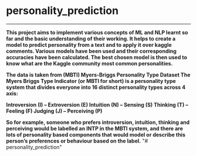 # personality_prediction
-----------------------------------------------------------------------------------------------------------------------------------
**This project aims to implement various concepts of ML and NLP learnt so far and the basic understanding of their working. It helps to create a model to predict personality from a text and to apply it over kaggle comments. Various models have been used and their corresponding accuracies have been calculated. The best chosen model is then used to know what are the Kaggle community most common personalities.**

**The data is taken from (MBTI) Myers-Briggs Personality Type Dataset
The Myers Briggs Type Indicator (or MBTI for short) is a personality type system that divides everyone into 16 distinct personality types across 4 axis:**

**Introversion (I) – Extroversion (E)
Intuition (N) – Sensing (S)
Thinking (T) – Feeling (F)
Judging (J) – Perceiving (P)**

**So for example, someone who prefers introversion, intuition, thinking and perceiving would be labelled an INTP in the MBTI system, and there are lots of personality based components that would model or describe this person’s preferences or behaviour based on the label.**
"# personality_prediction" 
